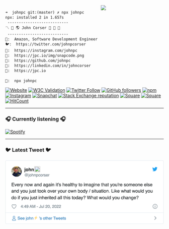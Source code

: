 
<img align='right' src='https://user-images.githubusercontent.com/5713670/87202985-820dcb80-c2b6-11ea-9f56-7ec461c497c3.gif' width='200'>

```
➜  johnpc git:(master) ✗ npx johnpc
npx: installed 2 in 1.657s
 ---------------------------
〽️ 🥨 🌎 John Corser 🚀 🏈 🤙
 ---------------------------
🏢:  Amazon, Software Development Engineer
🐦:  https://twitter.com/johnpcorser
📸:  https://instagram.com/johnpc
👻:  https://jpc.io/img/snapcode.png
🐙:  https://github.com/johnpc
💼:  https://linkedin.com/in/johncorser
🤖:  https://jpc.io

📇:  npx johnpc
```

[![Website](https://img.shields.io/website?down_color=lightgrey&down_message=offline&label=jpc.io&logo=DigitalOcean&logoColor=%23fff&up_color=green&up_message=online&url=https%3A%2F%2Fjpc.io)](https://jpc.io) [![W3C Validation](https://img.shields.io/w3c-validation/default?label=jpc.io&logo=W3C&logoColor=%23fff&targetUrl=https%3A%2F%2Fjpc.io)](https://jpc.io) [![Twitter Follow](https://img.shields.io/twitter/follow/johnpcorser?color=%231da1f2&label=%40johnpcorser&logo=Twitter&logoColor=%23fff&style=flat)](https://twitter.com/johnpcorser) [![GitHub followers](https://img.shields.io/github/followers/johnpc?label=%40johnpc&logo=Github&color=%232088ff)](https://github.com/johnpc) [![npm](https://img.shields.io/npm/dt/johnpc?color=%23CB3837&label=johnpc&logo=NPM&logoColor=%23fff)](https://www.npmjs.com/package/johnpc)  [![Instagram](https://img.shields.io/badge/@johnpc-1k-3?style=flat&logo=Instagram&logoColor=white&color=%23E4405F)](https://instagram.com/johnpc) [![Snapchat](https://img.shields.io/badge/@mrorbitman-55-369?style=flat&logo=Snapchat&logoColor=white&color=%23FFFC00)](https://jpc.io/img/snapcode.png) [![Stack Exchange reputation](https://img.shields.io/stackexchange/stackoverflow/r/3779669?label=johncorser&logo=StackOverflow&color=fe7a16&logoColor=fff)](https://stackoverflow.com/users/3779669/johncorser) [![Square](https://img.shields.io/badge/linked-in-369?style=flat&logo=linkedin&logoColor=white&color=blue)](https://www.linkedin.com/in/johncorser) [![Square](https://img.shields.io/badge/chat-irl-369?style=flat&logo=square&logoColor=white&color=blue)](https://square.site/book/LE0M17S85786X/john-corser) [![HitCount](http://hits.dwyl.com/johnpc/johnpc.svg)](http://hits.dwyl.com/johnpc/johnpc.svg)

----

### 🎧 Currently listening 🎧

[![Spotify](https://novatorem-one-brown.vercel.app/api/spotify)](https://open.spotify.com/user/31ehm5gr6xhatmzggfvkbc2ptlme)

----

### 🐦 Latest Tweet 🐦

[<img src="https://github.com/johnpc/johnpc/blob/master/tweet.png" width="600">](https://twitter.com/johnpcorser)